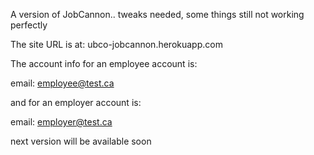 A version of JobCannon.. tweaks needed, some things still not working
perfectly

The site URL is at:
ubco-jobcannon.herokuapp.com

The account info for an employee account is:

email: employee@test.ca  

and for an employer account is:

email: employer@test.ca  

next version will be available soon
